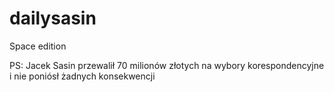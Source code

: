 # dailysasin
Space edition

PS: Jacek Sasin przewalił 70 milionów złotych na wybory korespondencyjne i nie poniósł żadnych konsekwencji
